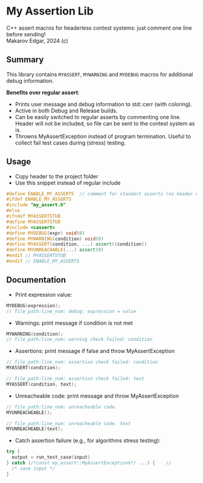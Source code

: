 # My Assertion Lib
C++ assert macros for headerless contest systems: just comment one line before sending! \
Makarov Edgar, 2024 (c)

## Summary
This library contains `MYASSERT`, `MYWARNING` and `MYDEBUG` macros for additional debug information.

**Benefits over regular assert**:
 - Prints user message and debug information to std::cerr (with coloring).
 - Active in both Debug and Release builds.
 - Can be easily switched to regular asserts by commenting one line.
     Header will not be included, so file can be sent to the contest system as is.
 - Throwns MyAssertException instead of program termination.
     Useful to collect fail test cases during (stress) testing.


## Usage
- Copy header to the project folder
- Use this snippet instead of regular include
```cpp
#define ENABLE_MY_ASSERTS  // comment for standart asserts (no header needed)
#ifdef ENABLE_MY_ASSERTS
#include "my_assert.h"
#else
#ifndef MYASSERTSTUB
#define MYASSERTSTUB
#include <cassert>
#define MYDEBUG(expr) void(0)
#define MYWARNING(condition) void(0)
#define MYASSERT(condition, ...) assert((condition))
#define MYUNREACHABLE(...) assert(0)
#endif // MYASSERTSTUB
#endif // ENABLE_MY_ASSERTS
```

## Documentation
- Print expression value:
```cpp
MYDEBUG(expression);
// file_path:line_num: debug: expression = value
```

- Warnings: print message if condition is not met
```cpp
MYWARNING(condition);
// file_path:line_num: warning check failed: condition
```

- Assertions: print message if false and throw MyAssertException
```cpp
// file_path:line_num: assertion check failed: condition
MYASSERT(condition);

// file_path:line_num: assertion check failed: text
MYASSERT(condition, text);
```

- Unreacheable code: print message and throw MyAssertException  
```cpp
// file_path:line_num: unreacheable code.
MYUNREACHEABLE();

// file_path:line_num: unreacheable code. text
MYUNREACHEABLE(text);
```

- Catch assertion failure (e.g., for algorithms stress testing):
```cpp
try {
  output = run_test_case(input)
} catch (/*const my_assert::MyAssertException&*/ ...) {    //
  /* save input */
}
```
